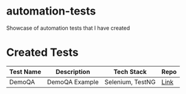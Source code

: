 # automation-tests
Showcase of automation tests that I have created 


# Created Tests
| Test Name        | Description               | Tech Stack      | Repo                                             |
| -----------------|---------------------------|-----------------|--------------------------------------------------|
| DemoQA           | DemoQA Example            | Selenium, TestNG|[Link]()|
